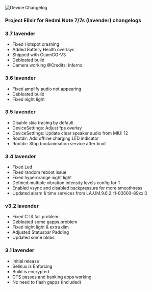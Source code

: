 ![Device Changelog](https://i.imgur.com/C0Wcdr5.png)

### Project Elixir for Redmi Note 7/7s (lavender) changelogs

### 3.7 lavender

- Fixed Hotspot crashing
- Added Battery Health overlays
- Shipped with GcamGO-V3
- Debloated build
- Camera working @Credits: Inferno

### 3.6 lavender
- Fixed amplify audio not appearing
- Debloated build
- Fixed night light

### 3.5 lavender

- Disable skia tracing by default
- DeviceSettings: Adjust fps overlay
- DeviceSettings: Update clear speaker audio from MIUI 12
- Rootdir: Add offline charging LED indicator
- Rootdir: Stop bootanimation service after boot

### 3.4 lavender

- Fixed Led 
- Fixed random reboot issue
- Fixed hyperorange night light
- Defined multiple vibration intensity levels config for T
- Enabled vsync and disabled backpressure for more smoothness
- Updated alarm & time services from LA.UM.9.6.2.r1-03600-89xx.0

### v3.2 lavender

- Fixed CTS fail problem
- Debloated some gapps problem
- Fixed night light & extra dim
- Adjusted Statusbar Padding
- Updated some blobs

### 3.1 lavender

- Initial release
- Selinux is Enforcing
- Build is encrypted
- CTS passes and banking apps working
- No need to flash gapps (included)

